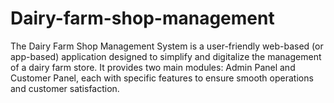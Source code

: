 # Dairy-farm-shop-management
The Dairy Farm Shop Management System is a user-friendly web-based (or app-based) application designed to simplify and digitalize the management of a dairy farm store. It provides two main modules: Admin Panel and Customer Panel, each with specific features to ensure smooth operations and customer satisfaction.
